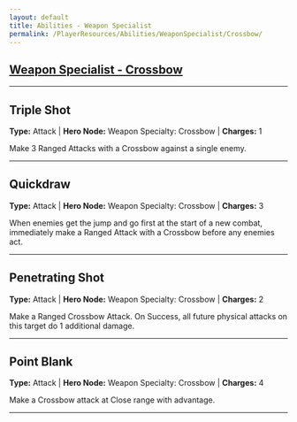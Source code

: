 ```yaml
---
layout: default
title: Abilities - Weapon Specialist
permalink: /PlayerResources/Abilities/WeaponSpecialist/Crossbow/
---
```

## [Weapon Specialist - Crossbow](#Crossbow)

---
## Triple Shot

**Type:** Attack | **Hero Node:** Weapon Specialty: Crossbow | **Charges:** 1

Make 3 Ranged Attacks with a Crossbow against a single enemy.

---
## Quickdraw

**Type:** Attack | **Hero Node:** Weapon Specialty: Crossbow | **Charges:** 3

When enemies get the jump and go first at the start of a new combat, immediately make a Ranged Attack with a Crossbow before any enemies act.

---
## Penetrating Shot

**Type:** Attack | **Hero Node:** Weapon Specialty: Crossbow | **Charges:** 2

Make a Ranged Crossbow Attack. On Success, all future physical attacks on this target do 1 additional damage.

---
## Point Blank

**Type:** Attack | **Hero Node:** Weapon Specialty: Crossbow | **Charges:** 4

Make a Crossbow attack at Close range with advantage.

---